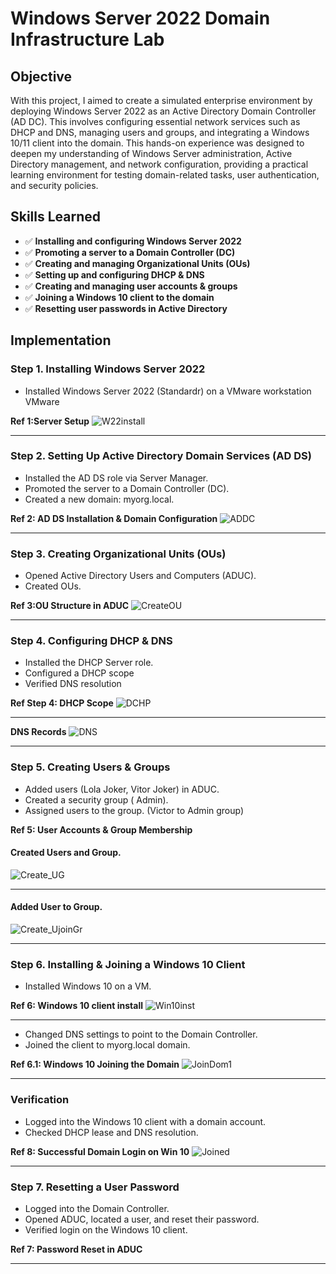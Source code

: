 # Windows Server 2022 Domain Infrastructure Lab
## Objective
With this project, I aimed to create a simulated enterprise environment by deploying Windows Server 2022 as an Active Directory Domain Controller (AD DC). This involves configuring essential network services such as DHCP and DNS, managing users and groups, and integrating a Windows 10/11 client into the domain. This hands-on experience was designed to deepen my understanding of Windows Server administration, Active Directory management, and network configuration, providing a practical learning environment for testing domain-related tasks, user authentication, and security policies.

## Skills Learned

- ✅ **Installing and configuring Windows Server 2022**  
- ✅ **Promoting a server to a Domain Controller (DC)**  
- ✅ **Creating and managing Organizational Units (OUs)**  
- ✅ **Setting up and configuring DHCP & DNS**  
- ✅ **Creating and managing user accounts & groups**  
- ✅ **Joining a Windows 10 client to the domain**  
- ✅ **Resetting user passwords in Active Directory**  

## Implementation 

### Step 1. Installing Windows Server 2022
- Installed Windows Server 2022 (Standardr) on a VMware workstation VMware 

**Ref 1:Server Setup**
![W22install](https://github.com/user-attachments/assets/d51257da-6645-47c8-8e19-f43cc4ea8b83)

---

### Step 2. Setting Up Active Directory Domain Services (AD DS)

- Installed the AD DS role via Server Manager.
- Promoted the server to a Domain Controller (DC).
- Created a new domain: myorg.local.

**Ref 2: AD DS Installation & Domain Configuration**
![ADDC](https://github.com/user-attachments/assets/8b707b01-a842-4212-a37f-79f03ec398ac)

---

### Step 3. Creating Organizational Units (OUs)

- Opened Active Directory Users and Computers (ADUC).
- Created OUs.

**Ref 3:OU Structure in ADUC**
![CreateOU](https://github.com/user-attachments/assets/6ffff012-bb3d-414d-94e0-06d22b7c2e7c)

---

### Step 4. Configuring DHCP & DNS

- Installed the DHCP Server role.
- Configured a DHCP scope 
- Verified DNS resolution 

**Ref Step 4: DHCP Scope**
![DCHP](https://github.com/user-attachments/assets/a5a07a8e-145c-49e3-b91b-a0f1ce6db6b4)

---
**DNS Records**
![DNS](https://github.com/user-attachments/assets/0810298e-d83e-4bdf-9c98-fc56014483cf)

---

### Step 5. Creating Users & Groups

- Added users (Lola Joker, Vitor Joker) in ADUC.
- Created a security group ( Admin).
- Assigned users to the group. (Victor to Admin group)

**Ref 5: User Accounts & Group Membership**
#### Created Users and Group.
![Create_UG](https://github.com/user-attachments/assets/75b41ef9-bbcc-4159-a0ed-4445aefafc4f)

---

#### Added User to Group.
![Create_UjoinGr](https://github.com/user-attachments/assets/3c7cb372-c90a-49bd-b761-fe15e8c5213b)

---

### Step 6. Installing & Joining a Windows 10 Client

- Installed Windows 10 on a VM.

**Ref 6: Windows 10 client install**
![Win10inst](https://github.com/user-attachments/assets/bb30a524-619d-4b1d-a058-85a962a86e26)

---

- Changed DNS settings to point to the Domain Controller.
- Joined the client to myorg.local domain.
  
**Ref 6.1: Windows 10 Joining the Domain**
![JoinDom1](https://github.com/user-attachments/assets/15aa164d-2602-4d88-ac8f-1c1d8723a849)

---

### Verification

- Logged into the Windows 10 client with a domain account.
- Checked DHCP lease and DNS resolution.

**Ref 8: Successful Domain Login on Win 10**
![Joined](https://github.com/user-attachments/assets/ff1ababe-097f-4baa-aa76-a12ec6fb1c50)

---

### Step 7. Resetting a User Password

- Logged into the Domain Controller.
- Opened ADUC, located a user, and reset their password.
- Verified login on the Windows 10 client.

**Ref 7: Password Reset in ADUC**

---
